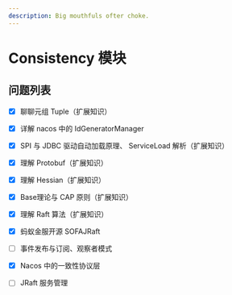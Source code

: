 ```yaml
---
description: Big mouthfuls ofter choke.
---
```


# Consistency 模块

## 问题列表

* [x] 聊聊元组 Tuple（扩展知识）
* [x] 详解 nacos 中的 IdGeneratorManager
* [x] SPI 与 JDBC 驱动自动加载原理、 ServiceLoad 解析（扩展知识）
* [x] 理解 Protobuf（扩展知识）
* [x] 理解 Hessian（扩展知识）
* [x] Base理论与 CAP 原则（扩展知识）
* [x] 理解 Raft 算法（扩展知识）
* [x] 蚂蚁金服开源 SOFAJRaft
* [ ] 事件发布与订阅、观察者模式
* [x] Nacos 中的一致性协议层
* [ ] JRaft 服务管理



